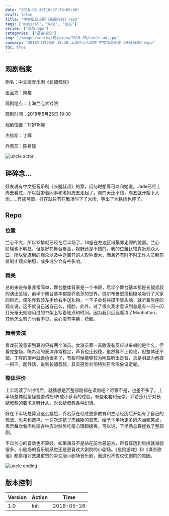 ```yaml
---
date: "2018-05-26T16:37:59+08:00"
draft: false
title: "中文版音乐剧《长腿叔叔》repo"
tags: ["musical", "中文", "兰心"]
series: ["观后repo"]
categories: ["品鉴评论"]
img: "/images/series/观后repo/2018-05/uncle-ad.jpg"
summary: "2018年5月25日 19:30 上海兰心大戏院 中文版音乐剧《长腿叔叔》repo"
toc: true
---
```


## 观剧档案

剧名：中文版音乐剧《长腿叔叔》

出品方：聚橙

观剧地点：上海兰心大戏院

观剧时间：2018年5月25日 19:30

观剧位置：12排18座

杰维斯：丁辉

乔若莎：陈希琰

![uncle actor](/images/series/观后repo/2018-05/uncle-actor.jpg)

## 碎碎念…

好友说有中文版音乐剧《长腿叔叔》的票，问何时想看可以和她说。Jade已经上周去看过，所以就带着同事和老妈周五走起了。周四天还不错，周五就开始下大雨……有些可惜，好在就只有在散场时下了大雨，等出了地铁雨也停了。

## Repo

### 位置

兰心不大，所以12排就已经在后半场了，18座在左边区域最靠走廊的位置。兰心阶梯也不明显，但是好在舞台够高，视野还是不错的。我的位置比较靠近观众入口，所以受迟到的观众以及中途离开的人影响很大，而且还有时不时工作人员到前排制止观众拍照，或多或少会有些影响。

### 舞美

总的来说布景非常简单，舞台整体背景是一个书房，后半个舞台基本都是长腿叔叔的演出区域，前半个舞台基本都是乔若莎的世界。偶尔布景更换粗糙地吸引了大家的目光，偶尔乔若莎左手给右手送礼物，一下子会有些摸不着头脑，就听着后座的观众说，这不就自己送自己么，捂脸。此外，过了很久我才意识到总是有一闪一闪灯光毫无规则闪过的书架上写着地点和时间。因为我只远远看清了Manhattan，其他怎么努力也看不见，兰心没有字幕，捂脸。

### 舞者表演

看戏前没意识到真的只有两个演员。女演员第一首歌没有反应过来唱的是什么，但看完整场，陈希琰的表演非常稳定，声音也比较稳，虽然算不上惊艳，但整体还不错。丁辉的歌声就逊色很多了，有些时候能够较为明显听出走音，真是明显为他捏一把汗。题外话，说到长腿叔叔，其实感觉刘阳特别符合形象设定呢。

### 整体评价

上半场读了N封信后，就猜想是否整部剧都在读信吧？尽管不是，也差不多了。上半场整体就是怪蜀黍诱拐/养成小萝莉的过程，有些老套和无奈。乔若莎几乎对长腿叔叔的要求言听计从，对长腿叔叔各种幻想。

好在下半场总算没这么尴尬，乔若莎在经过更多教育和生活经历后开始有了自己的想法、思考和选择，一次次违抗了杰维斯的意志，给予下半场更多的内涵和笑点，表示每次看杰维斯各种应对然后吃瘪心理超级爽。可以说，下半场总算拯救了整部剧。

不过兰心的音效也不算好，如果演员不是站在前台最前方，声音穿透到后排就减弱很多。小剧场的音乐剧感觉还是更喜欢大剧院的小剧场。《危险游戏》和《谋杀歌谣》都是相对效果更赞的中文版小剧场音乐剧，而这也不仅仅使剧院的原因。

![uncle ending](/images/series/观后repo/2018-05/uncle-ending.jpg)

## 版本控制

| Version | Action | Time       |
| ------- | ------ | ---------- |
| 1.0     | Init   | 2018-05-26 |